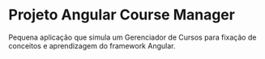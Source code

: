 # Projeto Angular Course Manager

Pequena aplicação que simula um Gerenciador de Cursos para fixação de conceitos e aprendizagem do framework Angular. 

